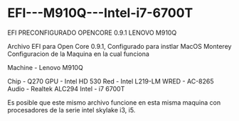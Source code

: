# EFI---M910Q---Intel-i7-6700T

EFI PRECONFIGURADO
OPENCORE 0.9.1
LENOVO M910Q

Archivo EFI para Open Core 0.9.1, Configurado para instlar MacOS Monterey
Configuracion de la Maquina en la cual funciona

Machine - Lenovo M910Q

Chip  - 	Q270
GPU   - 	Intel HD 530
Red   - 	Intel L219-LM
WRED  - 	AC-8265
Audio - 	Realtek ALC294
Intel - 	i7 6700T

Es posible que este mismo archivo funcione en esta misma maquina con procesadores de la serie intel skylake i3, i5.

